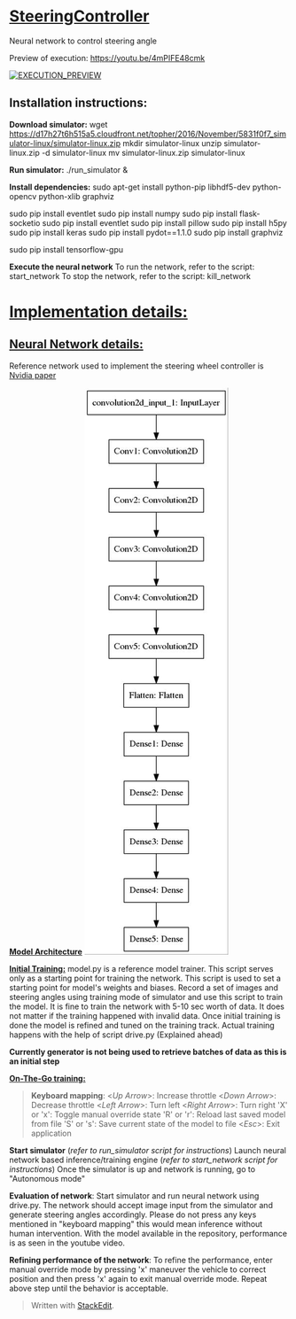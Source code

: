 <u>SteeringController</u>
========

Neural network to control steering angle

Preview of execution: https://youtu.be/4mPIFE48cmk

[![EXECUTION_PREVIEW](http://img.youtube.com/vi/4mPIFE48cmk/0.jpg)](http://www.youtube.com/watch?v=4mPIFE48cmk "Behavioral cloning using BigWheel trainer (On-the-go training of neural network)")

**Installation instructions:**
----------


**Download simulator:**
wget https://d17h27t6h515a5.cloudfront.net/topher/2016/November/5831f0f7_simulator-linux/simulator-linux.zip
mkdir simulator-linux
unzip simulator-linux.zip -d simulator-linux
mv simulator-linux.zip simulator-linux

**Run simulator:**
./run_simulator &

**Install dependencies:**
sudo apt-get install python-pip libhdf5-dev python-opencv python-xlib graphviz

sudo pip install eventlet
sudo pip install numpy
sudo pip install flask-socketio
sudo pip install eventlet
sudo pip install pillow
sudo pip install h5py
sudo pip install keras
sudo pip install pydot==1.1.0
sudo pip install graphviz

sudo pip install tensorflow-gpu

**Execute the neural network**
To run the network, refer to the script: start_network
To stop the network, refer to the script: kill_network

<u>Implementation details:</u>
=======================

<u>Neural Network details:</u>
-----------------------

Reference network used to implement the steering wheel controller is [Nvidia paper](https://arxiv.org/pdf/1604.07316.pdf)

**<u>Model Architecture</u>**
![Network Architecture](https://github.com/sagarbhokre/BigWheel-SteeringController/blob/master/model.jpg)

**<u>Initial Training:</u>**
model.py is a reference model trainer. This script serves only as a starting point for training the network. 
This script is used to set a starting point for model's weights and biases. Record a set of images and steering angles using training mode of simulator and use this script to train the model. It is fine to train the network with 5-10 sec worth of data. It does not matter if the training happened with invalid data. Once initial training is done the model is refined and tuned on the training track. Actual training happens with the help of script drive.py (Explained ahead)

**Currently generator is not being used to retrieve batches of data as this is an initial step**

**<u>On-The-Go training:</u>**
>**Keyboard mapping**:
<_Up Arrow_>: Increase throttle
<_Down Arrow_>: Decrease throttle
<_Left Arrow_>: Turn left
<_Right Arrow_>: Turn right
'X' or 'x': Toggle manual override state
'R' or 'r': Reload last saved model from file
'S' or 's': Save current state of the model to file
<_Esc_>: Exit application

**Start simulator** (_refer to run_simulator script for instructions_)
Launch neural network based inference/training engine (_refer to start_network script for instructions_)
Once the simulator is up and network is running, go to "Autonomous mode"

**Evaluation of network**:
Start simulator and run neural network using drive.py. The network should accept image input from the simulator and generate steering angles accordingly. Please do not press any keys mentioned in "keyboard mapping" this would mean inference without human intervention.
With the model available in the repository, performance is as seen in the youtube video.

**Refining performance of the network**:
To refine the performance, enter manual override mode by pressing 'x' maneuver the vehicle to correct position and then press 'x' again to exit manual override mode.
Repeat above step until the behavior is acceptable.

> Written with [StackEdit](https://stackedit.io/).
